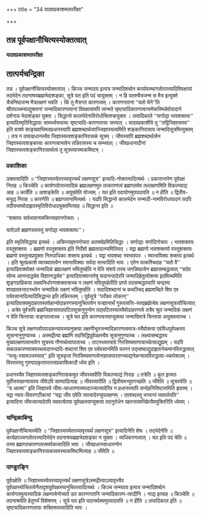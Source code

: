 +++
title = "34 यादवप्रकाशमतपरीक्षा"

+++


## तन्न पूर्वपक्षानौचित्यस्योक्तत्वात्

**यादवप्रकाशमतपरीक्षा**

## **तात्पर्यचन्द्रिका**

तन्न । पूर्वपक्षानौचित्यस्योक्तत्वात् । किञ्च जन्मादय इत्यत्र जन्मादिशब्देन कार्यावस्थागतोत्पत्त्यादिविवक्षायां तद्भेदेन तदनाश्रयब्रह्मभेदाशङ्का, सूत्रे यत इति पदं चायुक्तम् । न हि यतश्चैत्रजन्म स मैत्र इत्युक्ते चैत्रनिष्ठजन्म मैत्रलक्षणं भवति । किं तु मैत्रगतं कारणत्वम् । कारणगतानां ‘‘यतो येने’’ति श्रौतपञ्चम्याद्युक्तानां जन्मादिकारणत्वानां विवक्षायामपि त्वन्मते सृष्ट्यादिकारणत्वानामेकस्मिन्नेवोपादाने दर्शनान्न भेदाशङ्का युक्ता । सिद्धान्ते कालभेदेनाविरोधोक्तिश्चायुक्ता । लयादिकाले ‘‘सर्गाद्या भावशक्तयः’’ इत्यादिस्मृतिसिद्धायाः सामर्थ्यरूपायाः सृष्ट्यादि-कारणतायाः सत्त्वात् । यादवप्रकाशीये तु ‘‘तद्विजिज्ञासस्व’’ इति वाक्ये साङ्ख्याभिमतप्रधानस्यापि ब्रह्मशब्दार्थत्वाज्जिज्ञास्यत्वमिति शङ्कानिरासाय जन्मादिसूत्रमित्युक्तम् । तत्र न तावत्प्रधानस्यैव जिज्ञास्यत्वशङ्कानिरासकं सूत्रम् । जीवस्यापि ब्रह्मशब्दार्थत्वेन जिज्ञास्यत्वशङ्कायाः कारणत्वाभावेन तन्निरासस्य च सम्भवात् । जीवप्रधानादीनां जिज्ञास्यत्वशङ्कानिरासार्थत्वं तु सूत्रस्यास्माकमिष्टम् ।

### **प्रकाशिका**

उक्तत्वादिति ॥ ‘‘जिज्ञास्यस्येतरव्यावृत्त्यर्थं लक्षणसूत्र’’ इत्यादि-नोक्तत्वादित्यर्थः । प्रकारान्तरेण पूर्वपक्षं निराह ॥ किञ्चेति ॥ कार्यगतोत्पत्त्यादिकं ब्रह्मलक्षणमुत तत्कारणत्वं ब्रह्मगतमेव तल्लक्षणमिति विकल्प्याद्य आह ॥ कार्येति ॥ आशङ्केति ॥ अयुक्तेति योज्यम् । यत इति पदायोगमुपपादयति ॥ न हीति ॥ द्वितीय-मनूद्य निराह ॥ कारणेति ॥ ब्रह्मगतानामित्यर्थः । यदपि सिद्धान्ते कालभेदेन जन्मादी-नामविरोधापादनं तदपि तदीयभाष्योदाहृतस्मृतिविरोधादयुक्तमित्याह ॥ सिद्धान्त इति ॥

‘‘शक्तयः सर्वभावानामचिन्त्यज्ञानगोचराः ।

यतोऽतो ब्रह्मणस्तास्तु सर्गाद्या भावशक्तयः’’।

इति स्मृतिसिद्धाया इत्यर्थः । अचिन्त्यज्ञानगोचरा अतर्क्यप्रमितिसिद्धाः । सर्गाद्याः सर्गादिगोचराः । भावशक्तयः वस्तुशक्तयः । ब्रह्मणो वस्तुशक्तय इति निर्देशो ब्रह्मतादात्म्यमितिवत् । यद्वा ब्रह्मणो भावशक्तयो वस्तुशक्तयः ब्रह्मणो वस्तुत्वप्रयुक्ता निरुपाधिकाः शक्तय इत्यर्थः । यद्वा भावशब्दः स्वभावपरः । स्वाभाविक्यः शक्तय इत्यर्थः । इति श्रुतप्रकाशे व्याख्यातत्वेन स्वाभाविक्याः सर्वदा सत्त्वादिति भावः । एतेन यत्कश्चिदाह ‘‘यतो वै’’ इत्यादिवाक्योक्तं जन्मादिकं ब्रह्मलक्षणं भवितुमर्हति न वेति संशये तस्य जगन्निष्ठत्वेन ब्रह्मासम्बद्धत्वात् ‘‘सदेव सोम्य आनन्दाद्ध्येव विज्ञानाद्ध्येव’’ इत्यादिवाक्यान्तरेषु सदानन्दादेरपि जन्मादिहेतुत्वोक्त्या इदमित्थमिति शृृङ्गग्राहिकया लक्ष्यनिर्धारणाशक्तत्वाच्च न लक्षणं भवितुमर्हतीति प्राप्ते तदसम्बद्धस्यापि चन्द्रस्य शाखाग्रवत्ताटस्थ्येन जन्मादिकं लक्षणं भवितुमर्हति । सदादिशब्दानां च कथञ्चिद् ब्रह्मशब्दिते शिव एव पर्यवसानादित्यादिसिद्धान्त इति तन्निरस्तम् । पूर्वसूत्रे ‘‘परीक्ष्य लोकान्’’ इत्यादिवाक्यमुदाहरतस्तवेहान्योदाहरणस्यानुचितत्वेन यज्ज्ञानार्थं गुरूपसत्ति-स्तद्ब्रह्मेत्येव लक्षणसूत्रत्वौचित्यात् । अत्रेव पूर्वत्रापि ब्रह्मजिज्ञासापदघटितसूत्रानुगुण्येन तद्घटितस्यास्यैवोदाहरणत्वे तत्रैव श्रुतं जन्मादिकं लक्षणं न वेति चिन्तायाः सङ्गतत्वाच्च । सूत्रे यत इति कारणत्वस्याप्युक्त्या जन्मादिमात्रे चिन्ताया अयुक्तत्वाच्च ।

किञ्च सूत्रे लक्षणत्वोपपादकन्यायस्यानुक्त्या लक्षणीभूतजन्मादिकारणत्वमात्र-स्यैवोक्त्या एवंविधपूर्वपक्षस्य सूत्रानानुगुण्याच्च । अस्मद्रीत्या ब्रह्मणि तदसिद्धिपूर्वपक्षस्यैव सूत्रानुगुण्याच्च । लक्ष्यासम्बद्धस्य मुख्यलक्षणत्वाभावेन सूत्रस्य गौणार्थत्वापाताच्च । ताटस्थ्यस्याग्रे निरसिष्यमाणत्वाच्चेत्याद्यूह्यम् । यदपि सकलकारणवाक्यस्थसदानन्दादि-शब्दानां शिव एव पर्यवसानमिति वल्गनं तद्भाष्याद्युदाहृतानेकमानविरुद्धत्वात् ‘‘पत्यु-रसामञ्जस्यात्’’ इति सूत्रकृता निरसिष्यमाणत्वेनाज्ञत्वपारतन्त्र्याद्यनेकन्यायविरुद्धत्वा-च्चापेशलम् । विस्तरस्तु गुरुपादकृतपरतत्वप्रकाशिकादौ ध्येय इति ।

प्रधानस्यैव जिज्ञास्यत्वशङ्कानिरासकमुत जीवस्यापीति विकल्प्याद्यं निराह ॥ तत्रेति ॥ कुत इत्यतः पूर्वोत्तरपक्षन्यायस्य जीवेऽपि साम्यादित्याह ॥ जीवस्यापीति ॥ द्वितीयमभ्युपगच्छति ॥ जीवेति ॥ सूत्रस्येति ॥ ‘‘य आत्मा’’ इति जिज्ञास्ये जीवा-साधारणात्मपदाज्जात्यादेरिव न प्रधानस्यापि सन्देहनिविष्टत्वमिति हृदयम् । यद्वा न्याय-विवरणटीकायां ‘‘यद्वा जीव एवेति जात्यादेरप्युपलक्षणम् । एवशब्दस्तु भगवन्तं व्यावर्तयति’’ इत्यादिना जीवजात्यादेरपि व्यावर्त्यतया पूर्वपक्षस्याप्युक्त्या तदनुरोधेन पक्षान्तरमभिप्रेत्यैवमुक्तिरिति ध्येयम् ।

### **चन्द्रिकाबिन्दु**

पूर्वपक्षानौचित्यस्येति ॥ ‘‘जिज्ञास्यस्येतरव्यावृत्त्यर्थं लक्षणसूत्र’’ इत्यादिनेति शेषः । तद्भेदेनेति ॥ कार्यप्रपञ्चगतोत्पत्त्यादिभेदेन तदनाश्रयब्रह्मभेदशङ्का न युक्ता । व्यधिकरणत्वात् । यत इति पदं चेति ॥ तस्य ब्रह्मगतकारणत्वसमर्पकत्वादिति भावः । जीवप्रधानसाधारण्येन जिज्ञास्यत्वशङ्कानिरासकत्वमस्माकमिष्टमित्याह ॥ जीवेति ॥

### **पाण्डुरङ्गि**

पूर्वपक्षेति ॥ जिज्ञास्यस्येतरव्यावृत्त्यर्थं लक्षणसूत्रेऽस्मद्रीत्याऽव्यावृत्त्यैव पूर्वपक्षस्योचितत्वेनैतादृशपूर्वपक्षस्यानुचितत्वादित्यर्थः । किञ्च जन्मादय इत्यत्र जन्मादिशब्देन कार्यगतमुत्पत्त्यादिकं लक्षणत्वेनोच्यते उत कारणगतानि जन्मादिकारण-त्वादीनि । नाद्य इत्याह ॥ किञ्चेति ॥ तदनाश्रयेति हेतुगर्भं विशेषणम् । सूत्रे यत इति पदानर्थक्यमुपपादयति ॥ न हीति ॥ लयादिकाल इति ॥ सृष्ट्यादिकारणतायाः शक्तिरूपत्वादिति भावः ।

